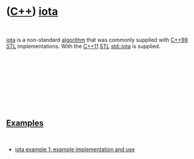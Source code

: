 
 

 

 

 

 

([C++](Cpp.md)) [iota](CppIota.md)
====================================

 

[iota](CppIota.md) is a non-standard [algorithm](CppAlgorithm.md) that
was commonly supplied with [C++98](Cpp98.md) [STL](CppStl.md)
implementations. With the [C++11](Cpp11.md) [STL](CppStl.md)
[std::iota](CppIota.md) is supplied.

 

 

 

 

 

[Examples](CppExample.md)
--------------------------

 

-   [iota example 1: example implementation and
    use](CppIotaExample1.md)

 

 

 

 

 

 


